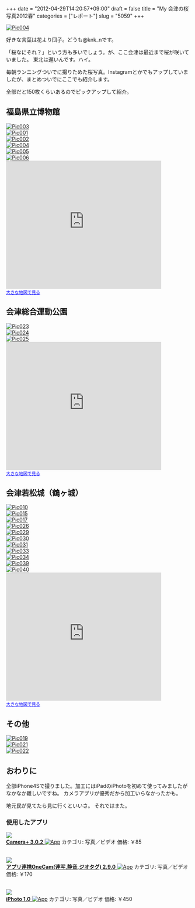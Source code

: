+++
date = "2012-04-29T14:20:57+09:00"
draft = false
title = "My 会津の桜写真2012春"
categories = ["レポート"]
slug = "5059"
+++

<div class="center"><a href="http://knk-n.com.s3-website-ap-northeast-1.amazonaws.com/images/2012/04/pic004.jpg"><img src="http://knk-n.com.s3-website-ap-northeast-1.amazonaws.com/images/2012/04/pic004.jpg" alt="Pic004" title="pic004.jpg" border="0" width="" height="" /></a></div>

好きな言葉は花より団子。どうも@knk_nです。

「桜なにそれ？」という方も多いでしょう。が、ここ会津は最近まで桜が咲いていました。
東北は遅いんです。ハイ。

毎朝ランニングついでに撮りためた桜写真。Instagramとかでもアップしていましたが、まとめついでにここでも紹介します。

全部だと150枚くらいあるのでピックアップして紹介。<!--more--><h2>福島県立博物館</h2>

<div class="center"><a href="http://knk-n.com.s3-website-ap-northeast-1.amazonaws.com/images/2012/04/pic003.jpg"><img src="http://knk-n.com.s3-website-ap-northeast-1.amazonaws.com/images/2012/04/pic003.jpg" alt="Pic003" title="pic003.jpg" border="0" width="" height="" /></a></div>

<div class="center"><a href="http://knk-n.com.s3-website-ap-northeast-1.amazonaws.com/images/2012/04/pic001.jpg"><img src="http://knk-n.com.s3-website-ap-northeast-1.amazonaws.com/images/2012/04/pic001.jpg" alt="Pic001" title="pic001.jpg" border="0" width="" height="" /></a></div>

<div class="center"><a href="http://knk-n.com.s3-website-ap-northeast-1.amazonaws.com/images/2012/04/pic002.jpg"><img src="http://knk-n.com.s3-website-ap-northeast-1.amazonaws.com/images/2012/04/pic002.jpg" alt="Pic002" title="pic002.jpg" border="0" width="" height="" /></a></div>

<div class="center"><a href="http://knk-n.com.s3-website-ap-northeast-1.amazonaws.com/images/2012/04/pic004.jpg"><img src="http://knk-n.com.s3-website-ap-northeast-1.amazonaws.com/images/2012/04/pic004.jpg" alt="Pic004" title="pic004.jpg" border="0" width="" height="" /></a></div>

<div class="center"><a href="http://knk-n.com.s3-website-ap-northeast-1.amazonaws.com/images/2012/04/pic005.jpg"><img src="http://knk-n.com.s3-website-ap-northeast-1.amazonaws.com/images/2012/04/pic005.jpg" alt="Pic005" title="pic005.jpg" border="0" width="" height="" /></a></div>

<div class="center"><a href="http://knk-n.com.s3-website-ap-northeast-1.amazonaws.com/images/2012/04/pic006.jpg"><img src="http://knk-n.com.s3-website-ap-northeast-1.amazonaws.com/images/2012/04/pic006.jpg" alt="Pic006" title="pic006.jpg" border="0" width="" height="" /></a></div>

<iframe width="425" height="350" frameborder="0" scrolling="no" marginheight="0" marginwidth="0" src="http://maps.google.co.jp/maps?hl=ja&amp;ie=UTF8&amp;q=%E7%A6%8F%E5%B3%B6%E7%9C%8C%E7%AB%8B%E5%8D%9A%E7%89%A9%E9%A4%A8&amp;fb=1&amp;gl=jp&amp;hq=%E7%A6%8F%E5%B3%B6%E7%9C%8C%E7%AB%8B%E5%8D%9A%E7%89%A9%E9%A4%A8&amp;hnear=0x5f8a8ed12a3a4dd9:0xc064d0fc14fe346,%E7%A6%8F%E5%B3%B6%E7%9C%8C%E7%A6%8F%E5%B3%B6%E5%B8%82&amp;cid=0,0,16447621560849026840&amp;t=m&amp;iwloc=A&amp;brcurrent=3,0x5f8a85ef65000f5b:0xa6d5ccd972497ef2,0&amp;ll=37.768368,140.456588&amp;spn=0.006295,0.006295&amp;output=embed"></iframe><br /><small><a href="http://maps.google.co.jp/maps?hl=ja&amp;ie=UTF8&amp;q=%E7%A6%8F%E5%B3%B6%E7%9C%8C%E7%AB%8B%E5%8D%9A%E7%89%A9%E9%A4%A8&amp;fb=1&amp;gl=jp&amp;hq=%E7%A6%8F%E5%B3%B6%E7%9C%8C%E7%AB%8B%E5%8D%9A%E7%89%A9%E9%A4%A8&amp;hnear=0x5f8a8ed12a3a4dd9:0xc064d0fc14fe346,%E7%A6%8F%E5%B3%B6%E7%9C%8C%E7%A6%8F%E5%B3%B6%E5%B8%82&amp;cid=0,0,16447621560849026840&amp;t=m&amp;iwloc=A&amp;brcurrent=3,0x5f8a85ef65000f5b:0xa6d5ccd972497ef2,0&amp;ll=37.768368,140.456588&amp;spn=0.006295,0.006295&amp;source=embed" style="color:#0000FF;text-align:left">大きな地図で見る</a></small>

<h2>会津総合運動公園</h2>
<div class="center"><a href="http://knk-n.com.s3-website-ap-northeast-1.amazonaws.com/images/2012/04/pic023.jpg"><img src="http://knk-n.com.s3-website-ap-northeast-1.amazonaws.com/images/2012/04/pic023.jpg" alt="Pic023" title="pic023.jpg" border="0" width="" height="" /></a></div>

<div class="center"><a href="http://knk-n.com.s3-website-ap-northeast-1.amazonaws.com/images/2012/04/pic024.jpg"><img src="http://knk-n.com.s3-website-ap-northeast-1.amazonaws.com/images/2012/04/pic024.jpg" alt="Pic024" title="pic024.jpg" border="0" width="" height="" /></a></div>

<div class="center"><a href="http://knk-n.com.s3-website-ap-northeast-1.amazonaws.com/images/2012/04/pic025.jpg"><img src="http://knk-n.com.s3-website-ap-northeast-1.amazonaws.com/images/2012/04/pic025.jpg" alt="Pic025" title="pic025.jpg" border="0" width="" height="" /></a></div>

<iframe width="425" height="350" frameborder="0" scrolling="no" marginheight="0" marginwidth="0" src="http://maps.google.co.jp/maps?hl=ja&amp;ie=UTF8&amp;q=%E4%BC%9A%E6%B4%A5%E7%B7%8F%E5%90%88%E9%81%8B%E5%8B%95%E5%85%AC%E5%9C%92&amp;fb=1&amp;gl=jp&amp;hq=%E4%BC%9A%E6%B4%A5%E7%B7%8F%E5%90%88%E9%81%8B%E5%8B%95%E5%85%AC%E5%9C%92&amp;hnear=%E4%BC%9A%E6%B4%A5%E7%B7%8F%E5%90%88%E9%81%8B%E5%8B%95%E5%85%AC%E5%9C%92&amp;cid=0,0,9436488894895480199&amp;t=m&amp;iwloc=A&amp;brcurrent=3,0x5ff5544cfe1180a7:0x85719191f3c03cbe,0&amp;ll=37.462017,139.926069&amp;spn=0.006295,0.006295&amp;output=embed"></iframe><br /><small><a href="http://maps.google.co.jp/maps?hl=ja&amp;ie=UTF8&amp;q=%E4%BC%9A%E6%B4%A5%E7%B7%8F%E5%90%88%E9%81%8B%E5%8B%95%E5%85%AC%E5%9C%92&amp;fb=1&amp;gl=jp&amp;hq=%E4%BC%9A%E6%B4%A5%E7%B7%8F%E5%90%88%E9%81%8B%E5%8B%95%E5%85%AC%E5%9C%92&amp;hnear=%E4%BC%9A%E6%B4%A5%E7%B7%8F%E5%90%88%E9%81%8B%E5%8B%95%E5%85%AC%E5%9C%92&amp;cid=0,0,9436488894895480199&amp;t=m&amp;iwloc=A&amp;brcurrent=3,0x5ff5544cfe1180a7:0x85719191f3c03cbe,0&amp;ll=37.462017,139.926069&amp;spn=0.006295,0.006295&amp;source=embed" style="color:#0000FF;text-align:left">大きな地図で見る</a></small>

<h2>会津若松城（鶴ヶ城）</h2>

<div class="center"><a href="http://knk-n.com.s3-website-ap-northeast-1.amazonaws.com/images/2012/04/pic010.jpg"><img src="http://knk-n.com.s3-website-ap-northeast-1.amazonaws.com/images/2012/04/pic010.jpg" alt="Pic010" title="pic010.jpg" border="0" width="" height="" /></a></div>

<div class="center"><a href="http://knk-n.com.s3-website-ap-northeast-1.amazonaws.com/images/2012/04/pic015.jpg"><img src="http://knk-n.com.s3-website-ap-northeast-1.amazonaws.com/images/2012/04/pic015.jpg" alt="Pic015" title="pic015.jpg" border="0" width="" height="" /></a></div>

<div class="center"><a href="http://knk-n.com.s3-website-ap-northeast-1.amazonaws.com/images/2012/04/pic017.jpg"><img src="http://knk-n.com.s3-website-ap-northeast-1.amazonaws.com/images/2012/04/pic017.jpg" alt="Pic017" title="pic017.jpg" border="0" width="" height="" /></a></div>

<div class="center"><a href="http://knk-n.com.s3-website-ap-northeast-1.amazonaws.com/images/2012/04/pic026.jpg"><img src="http://knk-n.com.s3-website-ap-northeast-1.amazonaws.com/images/2012/04/pic026.jpg" alt="Pic026" title="pic026.jpg" border="0" width="" height="" /></a></div>

<div class="center"><a href="http://knk-n.com.s3-website-ap-northeast-1.amazonaws.com/images/2012/04/pic029.jpg"><img src="http://knk-n.com.s3-website-ap-northeast-1.amazonaws.com/images/2012/04/pic029.jpg" alt="Pic029" title="pic029.jpg" border="0" width="" height="" /></a></div>

<div class="center"><a href="http://knk-n.com.s3-website-ap-northeast-1.amazonaws.com/images/2012/04/pic030.jpg"><img src="http://knk-n.com.s3-website-ap-northeast-1.amazonaws.com/images/2012/04/pic030.jpg" alt="Pic030" title="pic030.jpg" border="0" width="" height="" /></a></div>

<div class="center"><a href="http://knk-n.com.s3-website-ap-northeast-1.amazonaws.com/images/2012/04/pic031.jpg"><img src="http://knk-n.com.s3-website-ap-northeast-1.amazonaws.com/images/2012/04/pic031.jpg" alt="Pic031" title="pic031.jpg" border="0" width="" height="" /></a></div>

<div class="center"><a href="http://knk-n.com.s3-website-ap-northeast-1.amazonaws.com/images/2012/04/pic033.jpg"><img src="http://knk-n.com.s3-website-ap-northeast-1.amazonaws.com/images/2012/04/pic033.jpg" alt="Pic033" title="pic033.jpg" border="0" width="" height="" /></a></div>

<div class="center"><a href="http://knk-n.com.s3-website-ap-northeast-1.amazonaws.com/images/2012/04/pic034.jpg"><img src="http://knk-n.com.s3-website-ap-northeast-1.amazonaws.com/images/2012/04/pic034.jpg" alt="Pic034" title="pic034.jpg" border="0" width="" height="" /></a></div>

<div class="center"><a href="http://knk-n.com.s3-website-ap-northeast-1.amazonaws.com/images/2012/04/pic039.jpg"><img src="http://knk-n.com.s3-website-ap-northeast-1.amazonaws.com/images/2012/04/pic039.jpg" alt="Pic039" title="pic039.jpg" border="0" width="" height="" /></a></div>

<div class="center"><a href="http://knk-n.com.s3-website-ap-northeast-1.amazonaws.com/images/2012/04/pic040.jpg"><img src="http://knk-n.com.s3-website-ap-northeast-1.amazonaws.com/images/2012/04/pic040.jpg" alt="Pic040" title="pic040.jpg" border="0" width="" height="" /></a></div>

<iframe width="425" height="350" frameborder="0" scrolling="no" marginheight="0" marginwidth="0" src="http://maps.google.co.jp/maps?f=q&amp;source=s_q&amp;hl=ja&amp;geocode=&amp;q=%E4%BC%9A%E6%B4%A5%E8%8B%A5%E6%9D%BE%E5%9F%8E&amp;aq=&amp;sll=37.462017,139.926069&amp;sspn=0.014699,0.017509&amp;gl=jp&amp;brcurrent=3,0x5ff5557bcf3d9b33:0x5d60e4d3d3208141,0&amp;ie=UTF8&amp;hq=%E4%BC%9A%E6%B4%A5%E8%8B%A5%E6%9D%BE%E5%9F%8E&amp;t=m&amp;z=14&amp;iwloc=A&amp;cid=7457046999297240715&amp;ll=37.48773,139.929809&amp;output=embed"></iframe><br /><small><a href="http://maps.google.co.jp/maps?f=q&amp;source=embed&amp;hl=ja&amp;geocode=&amp;q=%E4%BC%9A%E6%B4%A5%E8%8B%A5%E6%9D%BE%E5%9F%8E&amp;aq=&amp;sll=37.462017,139.926069&amp;sspn=0.014699,0.017509&amp;gl=jp&amp;brcurrent=3,0x5ff5557bcf3d9b33:0x5d60e4d3d3208141,0&amp;ie=UTF8&amp;hq=%E4%BC%9A%E6%B4%A5%E8%8B%A5%E6%9D%BE%E5%9F%8E&amp;t=m&amp;z=14&amp;iwloc=A&amp;cid=7457046999297240715&amp;ll=37.48773,139.929809" style="color:#0000FF;text-align:left">大きな地図で見る</a></small>

<h2>その他</h2>
<div class="center"><a href="http://knk-n.com.s3-website-ap-northeast-1.amazonaws.com/images/2012/04/pic019.jpg"><img src="http://knk-n.com.s3-website-ap-northeast-1.amazonaws.com/images/2012/04/pic019.jpg" alt="Pic019" title="pic019.jpg" border="0" width="" height="" /></a></div>

<div class="center"><a href="http://knk-n.com.s3-website-ap-northeast-1.amazonaws.com/images/2012/04/pic021.jpg"><img src="http://knk-n.com.s3-website-ap-northeast-1.amazonaws.com/images/2012/04/pic021.jpg" alt="Pic021" title="pic021.jpg" border="0" width="" height="" /></a></div>

<div class="center"><a href="http://knk-n.com.s3-website-ap-northeast-1.amazonaws.com/images/2012/04/pic022.jpg"><img src="http://knk-n.com.s3-website-ap-northeast-1.amazonaws.com/images/2012/04/pic022.jpg" alt="Pic022" title="pic022.jpg" border="0" width="" height="" /></a></div>

<h2>おわりに</h2>
全部iPhone4Sで撮りました。加工にはiPadのiPhotoを初めて使ってみましたがなかなか難しいですね。
カメラアプリが優秀だから加工いらなかったかも。

地元民が見てたら見に行くといいさ。
それではまた。

<h3>使用したアプリ</h3>
<table class="appstorehelper">
<a href="http://itunes.apple.com/jp/app/camera+/id329670577?mt=8&uo=4" rel="nofollow" target="_blank"><img class="appstorehelper_appicn" src="http://a3.mzstatic.com/us/r1000/110/Purple/v4/68/4c/7f/684c7fb6-d903-dc7d-9528-e5520ac8092a/mzm.jszhtrie.png" />
<div class="appstorehelper_text"><b>Camera+ 3.0.2</b> <img alt="App" src="http://ax.phobos.apple.com.edgesuite.net/ja_jp/images/web/linkmaker/badge_appstore-sm.gif" style="vertical-align: text-bottom;" /></b></a>
カテゴリ: 写真／ビデオ
価格: &#65509;85<br clear="all" /></div>
</table>
<table class="appstorehelper">
<a href="http://itunes.apple.com/jp/app/apuri-lian-xieonecam-lian/id422845617?mt=8&uo=4" rel="nofollow" target="_blank"><img class="appstorehelper_appicn" src="http://a1.mzstatic.com/us/r1000/099/Purple/v4/db/7a/18/db7a1878-c3b3-b6d7-57b7-9275683d56d8/mzl.cfzsxgpd.png" />
<div class="appstorehelper_text"><b>アプリ連携OneCam(連写,静音,ジオタグ) 2.9.0</b> <img alt="App" src="http://ax.phobos.apple.com.edgesuite.net/ja_jp/images/web/linkmaker/badge_appstore-sm.gif" style="vertical-align: text-bottom;" /></b></a>
カテゴリ: 写真／ビデオ
価格: &#65509;170<br clear="all" /></div>
</table>
<table class="appstorehelper">
<a href="http://itunes.apple.com/jp/app/iphoto/id497786065?mt=8&uo=4" rel="nofollow" target="_blank"><img class="appstorehelper_appicn" src="http://a1.mzstatic.com/us/r1000/116/Purple/bf/e0/fc/mzm.kwwpehll.png" />
<div class="appstorehelper_text"><b>iPhoto 
1.0</b> <img alt="App" src="http://ax.phobos.apple.com.edgesuite.net/ja_jp/images/web/linkmaker/badge_appstore-sm.gif" style="vertical-align: text-bottom;" /></b></a>
カテゴリ: 写真／ビデオ
価格: &#65509;450<br clear="all" /></div>
</table>
